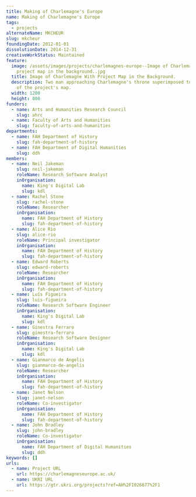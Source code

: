 ```yaml
---
title: Making of Charlemagne's Europe
name: Making of Charlemagne's Europe
tags:
  - projects
alternateName: MKCHEUR
slug: mkcheur
foundingDate: 2012-01-01
dissolutionDate: 2014-12-31
creativeWorkStatus: Maintained
feature:
  image: /assets/images/projects/charlemagnes-europe--Image of Charlemagne with
    project map in the background..jpg
  title: Image of Charlemagne With Project Map in the Background.
  description: Two man approaching Charlemagne's throne superimposed to an image
    of the project's map.
  width: 1200
  height: 800
funders:
  - name: Arts and Humanities Research Council
    slug: ahrc
  - name: Faculty of Arts and Humanities
    slug: faculty-of-arts-and-humanities
departments:
  - name: FAH Department of History
    slug: fah-department-of-history
  - name: FAH Department of Digital Humanities
    slug: ddh
members:
  - name: Neil Jakeman
    slug: neil-jakeman
    roleName: Research Software Analyst
    inOrganisation:
      name: King's Digital Lab
      slug: kdl
  - name: Rachel Stone
    slug: rachel-stone
    roleName: Researcher
    inOrganisation:
      name: FAH Department of History
      slug: fah-department-of-history
  - name: Alice Rio
    slug: alice-rio
    roleName: Principal investigator
    inOrganisation:
      name: FAH Department of History
      slug: fah-department-of-history
  - name: Edward Roberts
    slug: edward-roberts
    roleName: Researcher
    inOrganisation:
      name: FAH Department of History
      slug: fah-department-of-history
  - name: Luís Figueira
    slug: luis-figueira
    roleName: Research Software Engineer
    inOrganisation:
      name: King's Digital Lab
      slug: kdl
  - name: Ginestra Ferraro
    slug: ginestra-ferraro
    roleName: Research Software Designer
    inOrganisation:
      name: King's Digital Lab
      slug: kdl
  - name: Gianmarco de Angelis
    slug: gianmarco-de-angelis
    roleName: Researcher
    inOrganisation:
      name: FAH Department of History
      slug: fah-department-of-history
  - name: Janet Nelson
    slug: janet-nelson
    roleName: Co-investigator
    inOrganisation:
      name: FAH Department of History
      slug: fah-department-of-history
  - name: John Bradley
    slug: john-bradley
    roleName: Co-investigator
    inOrganisation:
      name: FAH Department of Digital Humanities
      slug: ddh
keywords: []
urls:
  - name: Project URL
    url: https://charlemagneseurope.ac.uk/
  - name: UKRI URL
    url: https://gtr.ukri.org/projects?ref=AH%2FI026677%2F1
---
```

